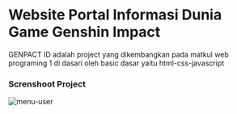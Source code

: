# Website Portal Informasi Dunia Game Genshin Impact
GENPACT ID
adalah project yang dikembangkan pada matkul web programing 1 
di dasari oleh basic dasar yaitu html-css-javascript

### Screnshoot Project
![menu-user](/images/beranda.PNG)
